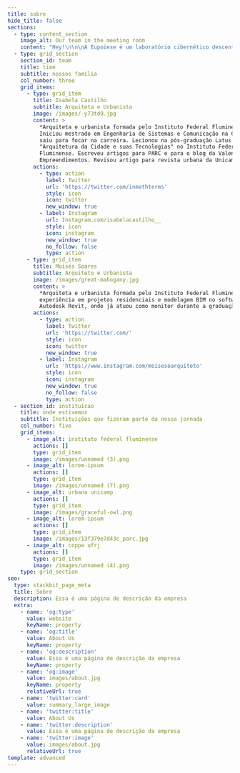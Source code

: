 ```yaml
---
title: sobre
hide_title: false
sections:
  - type: content_section
    image_alt: Our team in the meeting room
    content: "Hey!\n\n\nA Eupoiese é um laboratório cibernético descentralizado de arquitetura e urbanismo (e tem urbanismo mesmo, viu?) que auxilia empreendedores a tiraram seus sonhos estrategicamente do papel. Nosso nome é uma neologia criada a partir do radical grego \"poiesis\", origem da palavra \"poesia\", que também significa criação. Junto ao prefixo grego \"eu\" - \"perfeito\" -, a palavra significa \"criação superior\", ou \"criação perfeita\". Mais que isso, como um laboratório cibernético - isto é, que estuda padrões de controle a comunicação -, fazemos referência ao estilo de linguagem poética, pela sua capacidade e ousadia de capturar e transmitir as complexidades e abstrações humanas.\n\n\nNossa missão é impulsionar seu negócio, seja ele de porte micro, pequeno ou grande, para que ele atinja seu potencial máximo, sendo capaz de oferecer produtos e serviços de altíssima qualidade, que melhoram a qualidade de vida das pessoas que ele atende (inclusve a gente).  O laboratório possui três principais frentes de atuação: Comercial/Corporativo - lojas, consultórios, escritórios, estúdios; Cultural/Social - parques, praças, museus e Empreendimento - Pprédios, condomínios/parcelamentos, aeroporto, hospitais, shoppings e fazendas. Apesar de menos frequente, também atuamos na linha residencial, projetando casas, apartamentos e refúgios cheios de emoção e poesia.  Nosso manifesto é:\n\n>\n> \"Sem sonhos não haveria Via Láctea nem estrelas\"\n\n\nPensar não é suficiente. Como diria Kierkegaard, “escolher-se é existir-se”. E quem sonha deseja. Desejar é mais que pensar. O desejo é criativo, fractalmente, universo a fora. Quem existe cria. Quem existe, necessariamente, deseja, mais do que simplesmente reflete.\nSonhe. Porque sonhos criaram o mundo e o recriam a cada dia. Sonhe. Sonhe, porque sem sonhos não haveria Via Láctea nem estrelas. Sonhe, porque você mesmo é um sonho da criação e, por isto, você existe. Sonhe, porque quem não sonha não vai a lua. Quem não sonha não vai a luta. Sonhe para escolher-se. Sonhe para existir-se.\n\n\nSonhe, porque só o sonho movimenta. E o movimento é o criador do tempo. Os sonhos são as fronteiras do universo. Não é à toa que os cientistas cibernéticos concluíram que a vida é fleissgleichgewicht, o contínuo estado de equilíbrio dinâmico. Todo sistema vivo opera longe do equilíbrio. Todo sistema vivo movimenta-se. E não é clichê, é ciência — as crises são transbordamento de complexidade que nos levam aos pontos de bifurcação: ou ascendemos a uma nova ordem e um novo estado de (des)equilíbrio (equilíbrio dinâmico, ritmo, movimento), ou perdemos por completo tudo que já havia sido construído. O fato é que, após escolher, quem escolheu já não mais existe.\n\n\nCrescer é morrer para renascer. Viver e morrer é organizar e reorganizar constantemente, incessantemente. E só quem sonha bagunça. Só quem sonha embaralha e reorganiza. Acorde hoje para sonhar. Sonhe com suas pernas, sonhe com seus braços. Sonhe com lapiseiras, pincéis, tijolos e números.  Bagunce a vida com muita elegância, como apenas um grande sonhador faria. Sonhe, porque você existe.\n\n\nE aí, o que anda impulsionando seu coração ou inquietando sua mente? Quer ver sua poesia virando arquitetura? Ou o oposto? tanto faz.  Leia as instruções e preencha nosso pré-briefing e entraremos em contato com você.\_ É incorporador ou tem uma construtora? Seu caminho é por aqui.\n"
  - type: grid_section
    section_id: team
    title: time
    subtitle: nossos família
    col_number: three
    grid_items:
      - type: grid_item
        title: Isabela Castilho
        subtitle: Arquiteta e Urbanista
        image: /images/-y73td9.jpg
        content: >
          *Arquiteta e urbanista formada pelo Instituto Federal Fluminense.
          Iniciou mestrado em Engenharia de Sistemas e Comunicação na COPPE e
          saiu para focar na carreira. Lecionou na pós-graduação Latus Senso
          "Arquitetura da Cidade e suas Tecnologias" no Instituto Federal
          Fluminense. Escreveu artigos para PARC e para o blog da Valente
          Empreendimentos. Revisou artigo para revista urbana da Unicamp.*
        actions:
          - type: action
            label: Twitter
            url: 'https://twitter.com/inmathterms'
            style: icon
            icon: twitter
            new_window: true
          - label: Instagram
            url: Instagram.com/isabelacastilho__
            style: icon
            icon: instagram
            new_window: true
            no_follow: false
            type: action
      - type: grid_item
        title: Moisés Soares
        subtitle: Arquiteto e Urbanista
        image: /images/great-mahogany.jpg
        content: >
          *Arquiteta e urbanista formada pelo Instituto Federal Fluminense. Tem
          experiência em projetos residenciais e modelagem BIM no software
          Autodesk Revit, onde já atuou como monitor durante a graduação.*
        actions:
          - type: action
            label: Twitter
            url: 'https://twitter.com/'
            style: icon
            icon: twitter
            new_window: true
          - label: Instagram
            url: 'https://www.instagram.com/moisesoarquiteto'
            style: icon
            icon: instagram
            new_window: true
            no_follow: false
            type: action
  - section_id: instituicao
    title: onde estivemos
    subtitle: Instituições que fizeram parte da nossa jornada
    col_number: five
    grid_items:
      - image_alt: instituto federal fluminense
        actions: []
        type: grid_item
        image: /images/unnamed (3).png
      - image_alt: lorem-ipsum
        actions: []
        type: grid_item
        image: /images/unnamed (7).png
      - image_alt: urbana unicamp
        actions: []
        type: grid_item
        image: /images/graceful-owl.png
      - image_alt: lorem-ipsum
        actions: []
        type: grid_item
        image: /images/13f379e7d43c_parc.jpg
      - image_alt: coppe ufrj
        actions: []
        type: grid_item
        image: /images/unnamed (4).png
    type: grid_section
seo:
  type: stackbit_page_meta
  title: Sobre
  description: Essa é uma página de descrição da empresa
  extra:
    - name: 'og:type'
      value: website
      keyName: property
    - name: 'og:title'
      value: About Us
      keyName: property
    - name: 'og:description'
      value: Essa é uma página de descrição da empresa
      keyName: property
    - name: 'og:image'
      value: images/about.jpg
      keyName: property
      relativeUrl: true
    - name: 'twitter:card'
      value: summary_large_image
    - name: 'twitter:title'
      value: About Us
    - name: 'twitter:description'
      value: Essa é uma página de descrição da empresa
    - name: 'twitter:image'
      value: images/about.jpg
      relativeUrl: true
template: advanced
---
```

